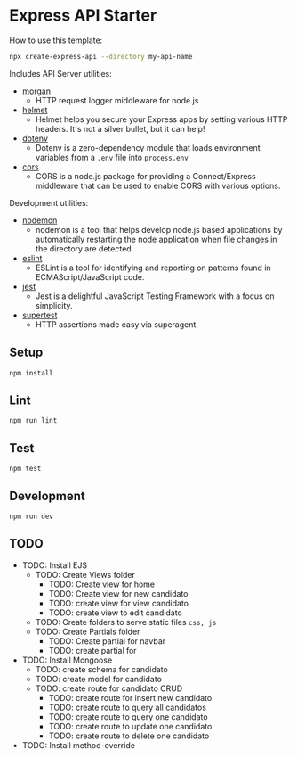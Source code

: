 # Express API Starter

How to use this template:

```sh
npx create-express-api --directory my-api-name
```

Includes API Server utilities:

- [morgan](https://www.npmjs.com/package/morgan)
  - HTTP request logger middleware for node.js
- [helmet](https://www.npmjs.com/package/helmet)
  - Helmet helps you secure your Express apps by setting various HTTP headers. It's not a silver bullet, but it can help!
- [dotenv](https://www.npmjs.com/package/dotenv)
  - Dotenv is a zero-dependency module that loads environment variables from a `.env` file into `process.env`
- [cors](https://www.npmjs.com/package/cors)
  - CORS is a node.js package for providing a Connect/Express middleware that can be used to enable CORS with various options.

Development utilities:

- [nodemon](https://www.npmjs.com/package/nodemon)
  - nodemon is a tool that helps develop node.js based applications by automatically restarting the node application when file changes in the directory are detected.
- [eslint](https://www.npmjs.com/package/eslint)
  - ESLint is a tool for identifying and reporting on patterns found in ECMAScript/JavaScript code.
- [jest](https://www.npmjs.com/package/jest)
  - Jest is a delightful JavaScript Testing Framework with a focus on simplicity.
- [supertest](https://www.npmjs.com/package/supertest)
  - HTTP assertions made easy via superagent.

## Setup

```
npm install
```

## Lint

```
npm run lint
```

## Test

```
npm test
```

## Development

```
npm run dev
```

## TODO

- TODO: Install EJS
  - TODO: Create Views folder
    - TODO: Create view for home
    - TODO: Create view for new candidato
    - TODO: create view for view candidato
    - TODO: create view to edit candidato
  - TODO: Create folders to serve static files `css, js`
  - TODO: Create Partials folder
    - TODO: Create partial for navbar
    - TODO: create partial for <head>
- TODO: Install Mongoose
  - TODO: create schema for candidato
  - TODO: create model for candidato
  - TODO: create route for candidato CRUD
    - TODO: create route for insert new candidato
    - TODO: create route to query all candidatos
    - TODO: create route to query one candidato
    - TODO: create route to update one candidato
    - TODO: create route to delete one candidato
- TODO: Install method-override